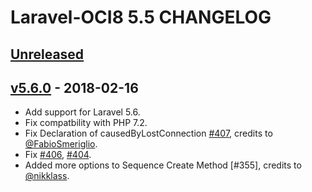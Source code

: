 # Laravel-OCI8 5.5 CHANGELOG

## [Unreleased]

## [v5.6.0] - 2018-02-16

- Add support for Laravel 5.6.
- Fix compatbility with PHP 7.2.
- Fix Declaration of causedByLostConnection [#407], credits to [@FabioSmeriglio].
- Fix [#406], [#404].
- Added more options to Sequence Create Method [#355], credits to [@nikklass].

[Unreleased]: https://github.com/yajra/laravel-oci8/compare/v5.6.0...5.6
[v5.6.0]: https://github.com/yajra/laravel-oci8/compare/v5.5.7...v5.6.0

[#407]: https://github.com/yajra/laravel-oci8/pull/407

[#406]: https://github.com/yajra/laravel-oci8/issue/406
[#404]: https://github.com/yajra/laravel-oci8/issue/404

[@FabioSmeriglio]: https://github.com/FabioSmeriglio
[@nikklass]: https://github.com/nikklass